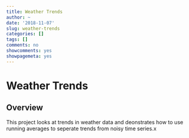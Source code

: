 ```yaml
---
title: Weather Trends
author: ~
date: '2018-11-07'
slug: weather-trends
categories: []
tags: []
comments: no
showcomments: yes
showpagemeta: yes
---
```


# Weather Trends

## Overview

This project looks at trends in weather data and deonstrates how to use running averages to
seperate trends from noisy time series.x